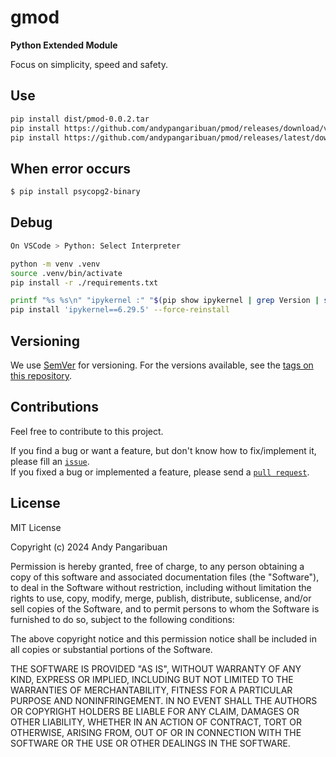 <!--
How to debug on VSCode
1. Python: Select Interpreter
   Then choose your ./.venv/bin/python

-->

# gmod

**Python Extended Module**

Focus on simplicity, speed and safety.

## Use

```sh
pip install dist/pmod-0.0.2.tar
pip install https://github.com/andypangaribuan/pmod/releases/download/v0.0.2/pmod-v0.0.2.tar.gz
pip install https://github.com/andypangaribuan/pmod/releases/latest/download/pmod.tar.gz
```

## When error occurs
```sh
$ pip install psycopg2-binary
```

## Debug
```sh
On VSCode > Python: Select Interpreter

python -m venv .venv
source .venv/bin/activate
pip install -r ./requirements.txt

printf "%s %s\n" "ipykernel :" "$(pip show ipykernel | grep Version | sed 's/Version: //g')"
pip install 'ipykernel==6.29.5' --force-reinstall
```

## Versioning

We use [SemVer](http://semver.org/) for versioning. For the versions available, see the [tags on this repository](https://github.com/andypangaribuan/pmod/tags).

## Contributions

Feel free to contribute to this project.

If you find a bug or want a feature, but don't know how to fix/implement it, please fill an [`issue`](https://github.com/andypangaribuan/pmod/issues).  
If you fixed a bug or implemented a feature, please send a [`pull request`](https://github.com/andypangaribuan/pmod/pulls).

## License

MIT License

Copyright (c) 2024 Andy Pangaribuan

Permission is hereby granted, free of charge, to any person obtaining a copy
of this software and associated documentation files (the "Software"), to deal
in the Software without restriction, including without limitation the rights
to use, copy, modify, merge, publish, distribute, sublicense, and/or sell
copies of the Software, and to permit persons to whom the Software is
furnished to do so, subject to the following conditions:

The above copyright notice and this permission notice shall be included in all
copies or substantial portions of the Software.

THE SOFTWARE IS PROVIDED "AS IS", WITHOUT WARRANTY OF ANY KIND, EXPRESS OR
IMPLIED, INCLUDING BUT NOT LIMITED TO THE WARRANTIES OF MERCHANTABILITY,
FITNESS FOR A PARTICULAR PURPOSE AND NONINFRINGEMENT. IN NO EVENT SHALL THE
AUTHORS OR COPYRIGHT HOLDERS BE LIABLE FOR ANY CLAIM, DAMAGES OR OTHER
LIABILITY, WHETHER IN AN ACTION OF CONTRACT, TORT OR OTHERWISE, ARISING FROM,
OUT OF OR IN CONNECTION WITH THE SOFTWARE OR THE USE OR OTHER DEALINGS IN THE
SOFTWARE.
